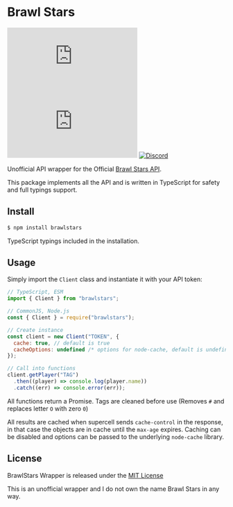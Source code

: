 # Brawl Stars
![GitHub repo size](https://img.shields.io/github/repo-size/ravener/brawlstars.js)
![GitHub](https://img.shields.io/github/license/ravener/brawlstars.js)
[![Discord](https://discordapp.com/api/guilds/397479560876261377/embed.png)](https://discord.gg/mDkMbEh)

Unofficial API wrapper for the Official [Brawl Stars API](https://developer.brawlstars.com).

This package implements all the API and is written in TypeScript for safety and full typings support.

## Install
```sh
$ npm install brawlstars
```
TypeScript typings included in the installation.

## Usage
Simply import the `Client` class and instantiate it with your API token:
```js
// TypeScript, ESM
import { Client } from "brawlstars";

// CommonJS, Node.js
const { Client } = require("brawlstars");

// Create instance
const client = new Client("TOKEN", { 
  cache: true, // default is true
  cacheOptions: undefined /* options for node-cache, default is undefined. */
});

// Call into functions
client.getPlayer("TAG")
  .then((player) => console.log(player.name))
  .catch((err) => console.error(err));
```
All functions return a Promise. Tags are cleaned before use (Removes `#` and replaces letter `O` with zero `0`)

All results are cached when supercell sends `cache-control` in the response, in that case the objects are in cache until the `max-age` expires. Caching can be disabled and options can be passed to the underlying `node-cache` library.

## License
BrawlStars Wrapper is released under the [MIT License](LICENSE)

This is an unofficial wrapper and I do not own the name Brawl Stars in any way.
